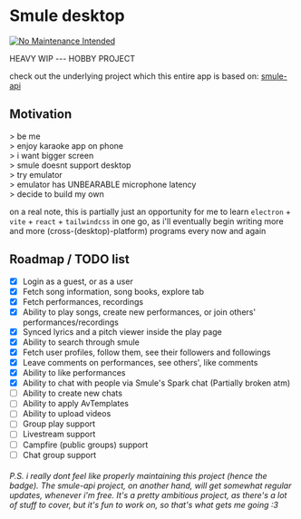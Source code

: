 # Smule desktop

[![No Maintenance Intended](http://unmaintained.tech/badge.svg)](http://unmaintained.tech/)

HEAVY WIP --- HOBBY PROJECT

check out the underlying project which this entire app is based on: [smule-api](https://github.com/michei69/smule-api)

## Motivation

<p>
> be me <br/>
> enjoy karaoke app on phone <br/>
> i want bigger screen <br/>
> smule doesnt support desktop <br/>
> try emulator <br/>
> emulator has UNBEARABLE microphone latency <br/>
> decide to build my own
</p>

on a real note, this is partially just an opportunity for me to learn `electron` + `vite` + `react` + `tailwindcss` in one go, as i'll eventually begin writing more and more (cross-(desktop)-platform) programs every now and again

## Roadmap / TODO list

- [x] Login as a guest, or as a user
- [x] Fetch song information, song books, explore tab
- [x] Fetch performances, recordings
- [x] Ability to play songs, create new performances, or join others' performances/recordings
- [x] Synced lyrics and a pitch viewer inside the play page
- [x] Ability to search through smule
- [x] Fetch user profiles, follow them, see their followers and followings
- [x] Leave comments on performances, see others', like comments
- [x] Ability to like performances
- [x] Ability to chat with people via Smule's Spark chat (Partially broken atm)
- [ ] Ability to create new chats
- [ ] Ability to apply AvTemplates
- [ ] Ability to upload videos
- [ ] Group play support
- [ ] Livestream support
- [ ] Campfire (public groups) support
- [ ] Chat group support

###### P.S. i really dont feel like properly maintaining this project (hence the badge). The smule-api project, on another hand, will get somewhat regular updates, whenever i'm free. It's a pretty ambitious project, as there's a lot of stuff to cover, but it's fun to work on, so that's what gets me going :3
